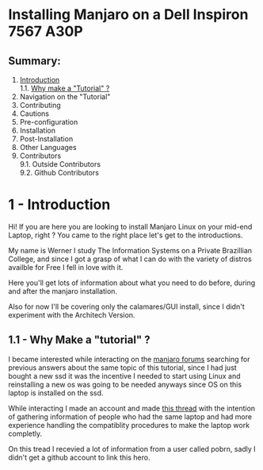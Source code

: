 # Installing Manjaro on a Dell Inspiron 7567 A30P

## Summary:
1. [Introduction](https://github.com/Werner1201/manjaro-dell-7567-A30P-install#1---introduction)<br/>   1.1. [Why make a "Tutorial" ? ](https://github.com/Werner1201/manjaro-dell-7567-A30P-install#11---why-make-a-tutorial-) 
2. Navigation on the "Tutorial"
3. Contributing
4. Cautions
5. Pre-configuration
6. Installation
7. Post-Installation
8. Other Languages
9. Contributors<br/>    9.1. Outside Contributors
<br>9.2. Github Contributors 



# 1 - Introduction
Hi! If you are here you are looking to install Manjaro Linux on your mid-end Laptop, right ? You came to the right place let's get to the introductions.

My name is Werner I study The Information Systems on a Private Brazillian College, and since I got a grasp of what I can do with the variety of distros availble for Free I fell in love with it.

Here you'll get lots of information about what you need to do before, during and after the manjaro installation.

Also for now I'll be covering only the calamares/GUI install, since I didn't experiment with the Architech Version. 


## 1.1 - Why Make a "tutorial" ?
I became interested while interacting on the [manjaro forums](https://forum.manjaro.org/) searching for previous answers about the same topic of this tutorial, since I had just bought a new ssd it was the incentive I needed to start using Linux and reinstalling a new os was going to be needed anyways since OS on this laptop is installed on the ssd. 

While interacting I made an account and made [this  thread](https://forum.manjaro.org/t/help-with-first-install-on-a-2-gpu-notebook-dell-inspiron-i15-gaming-7567/36568) with the intention of gathering information of people who had the same laptop and had more experience handling the compatiblity procedures to make the laptop work completly.

On this tread I recevied a lot of information from a user called pobrn, sadly I didn't get a github account to link this hero. 

